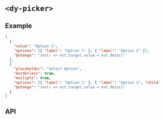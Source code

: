 # `<dy-picker>`

## Example

<gbp-example name="dy-picker" direction="column" src="https://jspm.dev/duoyun-ui/elements/picker">

```json
[
  {
    "value": "Option 1",
    "options": [{ "label": "Option 1" }, { "label": "Option 2" }],
    "@change": "(evt) => evt.target.value = evt.detail"
  },
  {
    "placeholder": "Select Option",
    "borderless": true,
    "multiple": true,
    "options": [{ "label": "Option 1" }, { "label": "Option 2", "children": [{ "label": "Option 3" }] }],
    "@change": "(evt) => evt.target.value = evt.detail"
  }
]
```

</gbp-example>

## API

<gbp-api src="/src/elements/picker.ts"></gbp-api>
